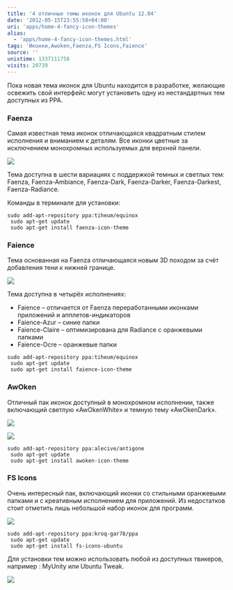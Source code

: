 ```yaml
---
title: '4 отличные темы иконок для Ubuntu 12.04'
date: '2012-05-15T23:55:58+04:00'
uri: 'apps/home-4-fancy-icon-themes'
alias: 
  - 'apps/home-4-fancy-icon-themes.html'
tags: 'Иконки,Awoken,Faenza,FS Icons,Faience'
source: ''
unixtime: 1337111758
visits: 20739
---
```

Пока новая тема иконок для Ubuntu находится в разработке, желающие освежить свой интерфейс могут установить одну из нестандартных тем доступных из PPA.

### Faenza

Самая известная тема иконок отличающаяся квадратным стилем исполнения и вниманием к деталям. Все иконки цветные за исключением монохромных используемых для верхней панели.

[![](img/2012/05/15/23-00/faenza-7205105290-o.jpg)](img/2012/05/15/23-00/faenza-7205105290-o.jpg)

Тема доступна в шести вариациях с поддержкой темных и светлых тем: Faenza, Faenza-Ambiance, Faenza-Dark, Faenza-Darker, Faenza-Darkest, Faenza-Radiance.

Команды в терминале для установки:

```
sudo add-apt-repository ppa:tiheum/equinox
 sudo apt-get update
 sudo apt-get install faenza-icon-theme
```

### Faience

Тема основанная на Faenza отличающаяся новым 3D походом за счёт добавления тени к нижней границе.

[![](img/2012/05/15/23-00/faience-7205104530-o.jpg)](img/2012/05/15/23-00/faience-7205104530-o.jpg)

Тема доступна в четырёх исполнениях:

*   Faience – отличается от Faenza переработанными иконками приложений и апплетов-индикаторов
*   Faience-Azur – синие папки
*   Faience-Claire – оптимизирована для Radiance с оранжевыми папками
*   Faience-Ocre – оранжевые папки

```
sudo add-apt-repository ppa:tiheum/equinox
 sudo apt-get update
 sudo apt-get install faience-icon-theme
```

### AwOken

Отличный пак иконок доступный в монохромном исполнении, также включающий светлую «AwOkenWhite» и темную тему «AwOkenDark».

[![](img/2012/05/15/23-00/awoken-dark-7205103762-o.jpg)](img/2012/05/15/23-00/awoken-dark-7205103762-o.jpg)

[![](img/2012/05/15/23-00/awoken-7205102794-o.jpg)](img/2012/05/15/23-00/awoken-7205102794-o.jpg)

```
sudo add-apt-repository ppa:alecive/antigone
 sudo apt-get update
 sudo apt-get install awoken-icon-theme
```

### FS Icons

Очень интересный пак, включающий иконки со стильными оранжевыми папками и с креативным исполнением для приложений. Из недостатков стоит отметить лишь небольшой набор иконок для программ.

[![](img/2012/05/15/23-00/fs-icons-7205106008-o.jpg)](img/2012/05/15/23-00/fs-icons-7205106008-o.jpg)

```
sudo add-apt-repository ppa:kroq-gar78/ppa
 sudo apt-get update
 sudo apt-get install fs-icons-ubuntu
```

Для установки тем можно использовать любой из доступных твикеров, например : MyUnity или Ubuntu Tweak.

[![](img/2012/05/15/23-00/tweak-7205101648-o.jpg)](img/2012/05/15/23-00/tweak-7205101648-o.jpg)
